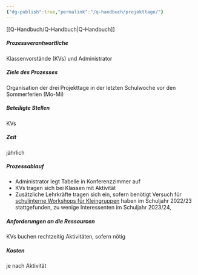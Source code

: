 ```yaml
---
{"dg-publish":true,"permalink":"/q-handbuch/projekttage/"}
---
```


[[Q-Handbuch/Q-Handbuch\|Q-Handbuch]]
##### Prozessverantwortliche 
Klassenvorstände (KVs) und Administrator
##### Ziele des Prozesses 
Organisation der drei Projekttage in der letzten Schulwoche vor den Sommerferien (Mo-Mi)
##### Beteiligte Stellen 
KVs
##### Zeit
jährlich
##### Prozessablauf
* Administrator legt Tabelle in Konferenzzimmer auf
* KVs tragen sich bei Klassen mit Aktivität
* Zusätzliche Lehrkräfte tragen sich ein, sofern benötigt
Versuch für [schulinterne Workshops für Kleingruppen](https://docs.google.com/spreadsheets/d/1OmjK4w-p9SxVneHiwBNlY-7Yd5TX2fwgM7ygIxiGPbw/edit?usp=sharing) haben im Schuljahr 2022/23 stattgefunden, zu wenige Interessenten im Schuljahr 2023/24, 
##### Anforderungen an die Ressourcen
KVs buchen rechtzeitig Aktivitäten, sofern nötig 
##### Kosten 
je nach Aktivität